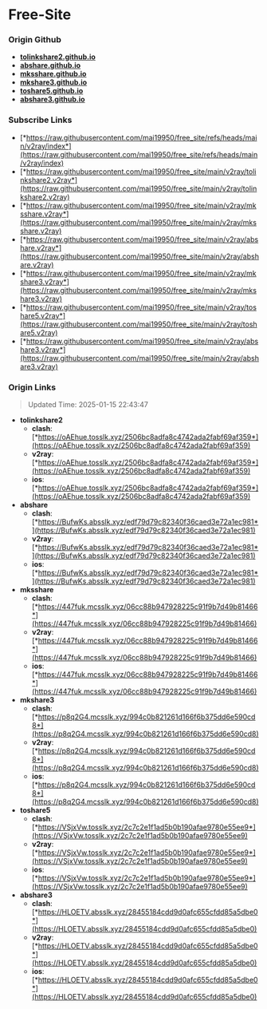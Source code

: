 # Free-Site

### Origin Github

- [**tolinkshare2.github.io**](https://github.com/tolinkshare2/tolinkshare2.github.io)
- [**abshare.github.io**](https://github.com/abshare/abshare.github.io)
- [**mksshare.github.io**](https://github.com/mksshare/mksshare.github.io)
- [**mkshare3.github.io**](https://github.com/mkshare3/mkshare3.github.io)
- [**toshare5.github.io**](https://github.com/toshare5/toshare5.github.io)
- [**abshare3.github.io**](https://github.com/abshare3/abshare3.github.io)

### Subscribe Links

- [*https://raw.githubusercontent.com/mai19950/free_site/refs/heads/main/v2ray/index*](https://raw.githubusercontent.com/mai19950/free_site/refs/heads/main/v2ray/index)
- [*https://raw.githubusercontent.com/mai19950/free_site/main/v2ray/tolinkshare2.v2ray*](https://raw.githubusercontent.com/mai19950/free_site/main/v2ray/tolinkshare2.v2ray)
- [*https://raw.githubusercontent.com/mai19950/free_site/main/v2ray/mksshare.v2ray*](https://raw.githubusercontent.com/mai19950/free_site/main/v2ray/mksshare.v2ray)
- [*https://raw.githubusercontent.com/mai19950/free_site/main/v2ray/abshare.v2ray*](https://raw.githubusercontent.com/mai19950/free_site/main/v2ray/abshare.v2ray)
- [*https://raw.githubusercontent.com/mai19950/free_site/main/v2ray/mkshare3.v2ray*](https://raw.githubusercontent.com/mai19950/free_site/main/v2ray/mkshare3.v2ray)
- [*https://raw.githubusercontent.com/mai19950/free_site/main/v2ray/toshare5.v2ray*](https://raw.githubusercontent.com/mai19950/free_site/main/v2ray/toshare5.v2ray)
- [*https://raw.githubusercontent.com/mai19950/free_site/main/v2ray/abshare3.v2ray*](https://raw.githubusercontent.com/mai19950/free_site/main/v2ray/abshare3.v2ray)

### Origin Links

> Updated Time: 2025-01-15 22:43:47

- **tolinkshare2**
  - **clash**: [*https://oAEhue.tosslk.xyz/2506bc8adfa8c4742ada2fabf69af359*](https://oAEhue.tosslk.xyz/2506bc8adfa8c4742ada2fabf69af359)
  - **v2ray**: [*https://oAEhue.tosslk.xyz/2506bc8adfa8c4742ada2fabf69af359*](https://oAEhue.tosslk.xyz/2506bc8adfa8c4742ada2fabf69af359)
  - **ios**: [*https://oAEhue.tosslk.xyz/2506bc8adfa8c4742ada2fabf69af359*](https://oAEhue.tosslk.xyz/2506bc8adfa8c4742ada2fabf69af359)
- **abshare**
  - **clash**: [*https://BufwKs.absslk.xyz/edf79d79c82340f36caed3e72a1ec981*](https://BufwKs.absslk.xyz/edf79d79c82340f36caed3e72a1ec981)
  - **v2ray**: [*https://BufwKs.absslk.xyz/edf79d79c82340f36caed3e72a1ec981*](https://BufwKs.absslk.xyz/edf79d79c82340f36caed3e72a1ec981)
  - **ios**: [*https://BufwKs.absslk.xyz/edf79d79c82340f36caed3e72a1ec981*](https://BufwKs.absslk.xyz/edf79d79c82340f36caed3e72a1ec981)
- **mksshare**
  - **clash**: [*https://447fuk.mcsslk.xyz/06cc88b947928225c91f9b7d49b81466*](https://447fuk.mcsslk.xyz/06cc88b947928225c91f9b7d49b81466)
  - **v2ray**: [*https://447fuk.mcsslk.xyz/06cc88b947928225c91f9b7d49b81466*](https://447fuk.mcsslk.xyz/06cc88b947928225c91f9b7d49b81466)
  - **ios**: [*https://447fuk.mcsslk.xyz/06cc88b947928225c91f9b7d49b81466*](https://447fuk.mcsslk.xyz/06cc88b947928225c91f9b7d49b81466)
- **mkshare3**
  - **clash**: [*https://p8q2G4.mcsslk.xyz/994c0b821261d166f6b375dd6e590cd8*](https://p8q2G4.mcsslk.xyz/994c0b821261d166f6b375dd6e590cd8)
  - **v2ray**: [*https://p8q2G4.mcsslk.xyz/994c0b821261d166f6b375dd6e590cd8*](https://p8q2G4.mcsslk.xyz/994c0b821261d166f6b375dd6e590cd8)
  - **ios**: [*https://p8q2G4.mcsslk.xyz/994c0b821261d166f6b375dd6e590cd8*](https://p8q2G4.mcsslk.xyz/994c0b821261d166f6b375dd6e590cd8)
- **toshare5**
  - **clash**: [*https://VSjxVw.tosslk.xyz/2c7c2e1f1ad5b0b190afae9780e55ee9*](https://VSjxVw.tosslk.xyz/2c7c2e1f1ad5b0b190afae9780e55ee9)
  - **v2ray**: [*https://VSjxVw.tosslk.xyz/2c7c2e1f1ad5b0b190afae9780e55ee9*](https://VSjxVw.tosslk.xyz/2c7c2e1f1ad5b0b190afae9780e55ee9)
  - **ios**: [*https://VSjxVw.tosslk.xyz/2c7c2e1f1ad5b0b190afae9780e55ee9*](https://VSjxVw.tosslk.xyz/2c7c2e1f1ad5b0b190afae9780e55ee9)
- **abshare3**
  - **clash**: [*https://HLOETV.absslk.xyz/28455184cdd9d0afc655cfdd85a5dbe0*](https://HLOETV.absslk.xyz/28455184cdd9d0afc655cfdd85a5dbe0)
  - **v2ray**: [*https://HLOETV.absslk.xyz/28455184cdd9d0afc655cfdd85a5dbe0*](https://HLOETV.absslk.xyz/28455184cdd9d0afc655cfdd85a5dbe0)
  - **ios**: [*https://HLOETV.absslk.xyz/28455184cdd9d0afc655cfdd85a5dbe0*](https://HLOETV.absslk.xyz/28455184cdd9d0afc655cfdd85a5dbe0)
